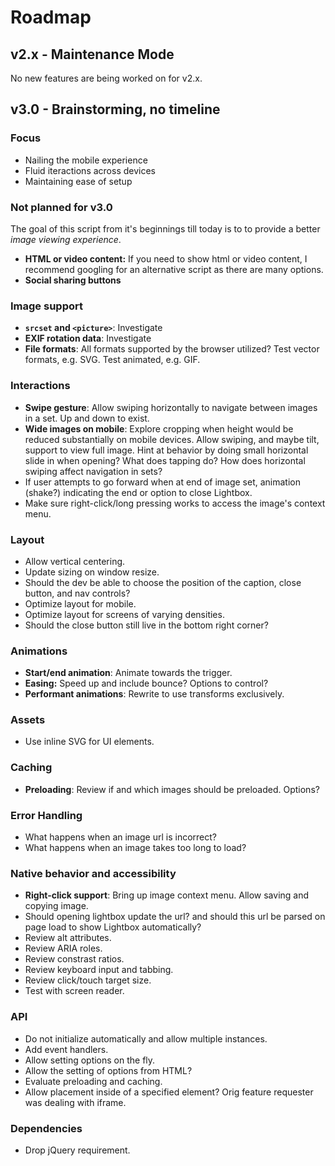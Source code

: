 # Roadmap

## v2.x - Maintenance Mode

No new features are being worked on for v2.x.

## v3.0 - Brainstorming, no timeline

### Focus

- Nailing the mobile experience
- Fluid iteractions across devices
- Maintaining ease of setup

### Not planned for v3.0

The goal of this script from it's beginnings till today is to to provide a better *image viewing experience*.

- **HTML or video content:**  If you need to show html or video content, I recommend googling for an alternative script
  as there are many options.
- **Social sharing buttons**

### Image support

- **`srcset` and `<picture>`**: Investigate
- **EXIF rotation data**: Investigate
- **File formats**: All formats supported by the browser utilized? Test vector formats, e.g. SVG. Test animated, e.g.
  GIF.

### Interactions

- **Swipe gesture**: Allow swiping horizontally to navigate between images in a set. Up and down to exist.
- **Wide images on mobile**: Explore cropping when height would be reduced substantially on mobile devices. Allow
  swiping, and maybe tilt, support to view full image. Hint at behavior by doing small horizontal slide in when opening?
  What does tapping do? How does horizontal swiping affect navigation in sets?
- If user attempts to go forward when at end of image set, animation (shake?) indicating the end or option to close
  Lightbox.
- Make sure right-click/long pressing works to access the image's context menu.

### Layout

- Allow vertical centering.
- Update sizing on window resize.
- Should the dev be able to choose the position of the caption, close button, and nav controls?
- Optimize layout for mobile.
- Optimize layout for screens of varying densities.
- Should the close button still live in the bottom right corner?

### Animations

- **Start/end animation**: Animate towards the trigger.
- **Easing:** Speed up and include bounce? Options to control?
- **Performant animations**: Rewrite to use transforms exclusively.

### Assets

- Use inline SVG for UI elements.

### Caching

- **Preloading**: Review if and which images should be preloaded. Options?

### Error Handling

- What happens when an image url is incorrect?
- What happens when an image takes too long to load?

### Native behavior and accessibility

- **Right-click support**: Bring up image context menu. Allow saving and copying image.
- Should opening lightbox update the url? and should this url be parsed on page load to show Lightbox automatically?
- Review alt attributes.
- Review ARIA roles.
- Review constrast ratios.
- Review keyboard input and tabbing.
- Review click/touch target size.
- Test with screen reader.

### API

- Do not initialize automatically and allow multiple instances.
- Add event handlers.
- Allow setting options on the fly.
- Allow the setting of options from HTML?
- Evaluate preloading and caching.
- Allow placement inside of a specified element? Orig feature requester was dealing with iframe.

### Dependencies

- Drop jQuery requirement.
